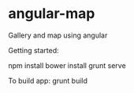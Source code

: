 angular-map
===========

Gallery and map using angular 



Getting started:

npm install
bower install
grunt serve


To build app:
grunt build
